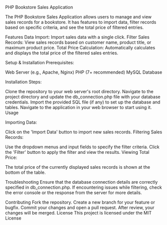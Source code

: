PHP Bookstore Sales Application

The PHP Bookstore Sales Application allows users to manage and view sales records for a bookstore. It has features to import data, filter records based on specific criteria, and see the total price of filtered entries.

Features
Data Import: Import sales data with a single click.
Filter Sales Records: View sales records based on customer name, product title, or maximum product price.
Total Price Calculation: Automatically calculates and displays the total price of the filtered sales entries.

Setup & Installation
Prerequisites:

Web Server (e.g., Apache, Nginx)
PHP (7+ recommended)
MySQL Database

Installation Steps:

Clone the repository to your web server's root directory.
Navigate to the project directory and update the db_connection.php file with your database credentials.
Import the provided SQL file (if any) to set up the database and tables.
Navigate to the application in your web browser to start using it.
Usage

Importing Data:

Click on the 'Import Data' button to import new sales records.
Filtering Sales Records:

Use the dropdown menus and input fields to specify the filter criteria.
Click the 'Filter' button to apply the filter and view the results.
Viewing Total Price:

The total price of the currently displayed sales records is shown at the bottom of the table.

Troubleshooting
Ensure that the database connection details are correctly specified in db_connection.php.
If encountering issues while filtering, check the error console or the response from the server for more details.

Contributing
Fork the repository.
Create a new branch for your feature or bugfix.
Commit your changes and open a pull request.
After review, your changes will be merged.
License
This project is licensed under the MIT License
